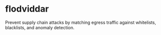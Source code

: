 # flodviddar
Prevent supply chain attacks by matching egress traffic against whitelists, blacklists, and anomaly detection.
